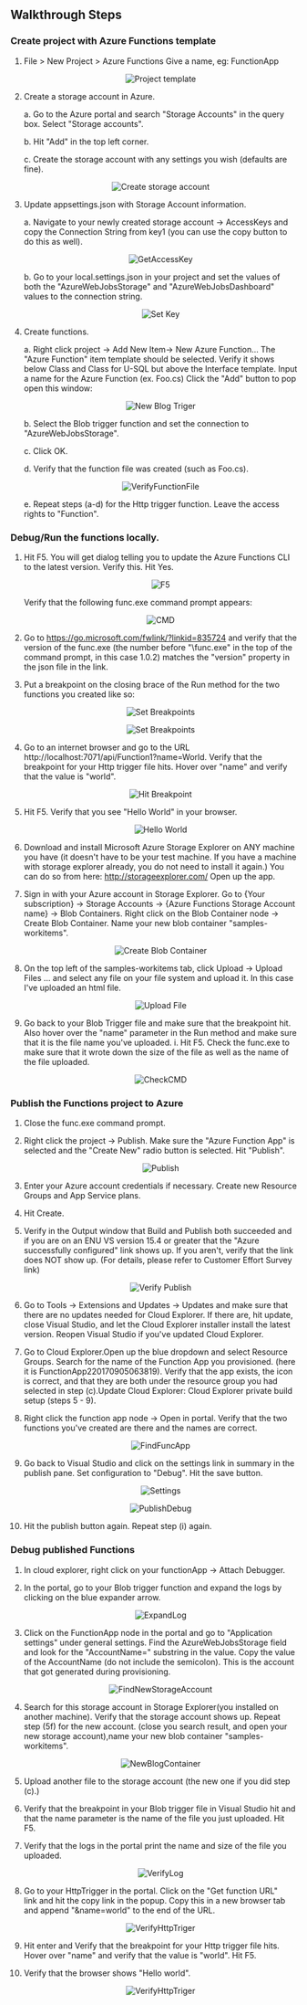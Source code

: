 
## Walkthrough Steps

### Create project with Azure Functions template 

1. File > New Project > Azure Functions Give a name, eg: FunctionApp

    <div align=center>

    ![Project template](image/AzureFunctionsToolingE2E/NewProject.png)

    </div>

2. Create a storage account in Azure.
	
    a. Go to the Azure portal and search "Storage Accounts" in the query box. Select "Storage accounts". 
	
    b. Hit "Add" in the top left corner.
	
    c. Create the storage account with any settings you wish (defaults are fine).
	
	<div align=center>

    ![Create storage account](image/AzureFunctionsToolingE2E/NewStorageAccount.png)

    </div>
		
3. Update appsettings.json with Storage Account information.

	a. Navigate to your newly created storage account -> AccessKeys and copy the Connection String from key1 (you can use the copy button to do this as well).

    <div align=center>

    ![GetAccessKey](image/AzureFunctionsToolingE2E/GetAccessKey.png)

    </div>
		
	b. Go to your local.settings.json in your project and set the values of both the "AzureWebJobsStorage" and "AzureWebJobsDashboard" values to the connection string.
		
	<div align=center>

    ![Set Key](image/AzureFunctionsToolingE2E/SetKey.png)

    </div>

4. Create functions.
	
    a. Right click project -> Add New Item-> New Azure Function...  The "Azure Function" item template should be selected. Verify it shows below Class and Class for U-SQL but above the Interface template. Input a name for the Azure Function (ex. Foo.cs) Click the "Add" button to pop open this window:
		
	<div align=center>

    ![New Blog Triger](image/AzureFunctionsToolingE2E/NewBlogTriger.png)

    </div>


	b. Select the Blob trigger function and set the connection to "AzureWebJobsStorage".
	
    c. Click OK.
	
    d. Verify that the function file was created (such as Foo.cs). 
	
	<div align=center>

    ![VerifyFunctionFile](image/AzureFunctionsToolingE2E/VerifyFunctionFile.png)

    </div>

	e. Repeat steps (a-d) for the Http trigger function. Leave the access rights to "Function". 
		
### Debug/Run the functions locally.

1. Hit F5. You will get dialog telling you to update the Azure Functions CLI to the latest version. Verify this. Hit Yes.
		
	<div align=center>

    ![F5](image/AzureFunctionsToolingE2E/F5.png)

    </div>
		
	Verify that the following func.exe command prompt appears:
		
	<div align=center>

    ![CMD](image/AzureFunctionsToolingE2E/CMD.png)

    </div>
		
2. Go to https://go.microsoft.com/fwlink/?linkid=835724 and verify that the version of the func.exe (the number before "\func.exe" in the top of the command prompt, in this case 1.0.2) matches the "version" property in the json file in the link. 
		 
3. Put a breakpoint on the closing brace of the Run method for the two functions you created like so:
		
	<div align=center>

    ![Set Breakpoints](image/AzureFunctionsToolingE2E/SetBP1.png)

    </div>

	<div align=center>

    ![Set Breakpoints](image/AzureFunctionsToolingE2E/SetBP2.png)

    </div>

4. Go to an internet browser and go to the URL http://localhost:7071/api/Function1?name=World. Verify that the breakpoint for your Http trigger file hits. Hover over "name" and verify that the value is "world". 
		
	<div align=center>

    ![Hit Breakpoint](image/AzureFunctionsToolingE2E/HitBP1.png)

    </div>	
		
5. Hit F5. Verify that you see "Hello World" in your browser. 
		
	<div align=center>

    ![Hello World](image/AzureFunctionsToolingE2E/HelloWorld.png)

    </div>	
		
6. Download and install Microsoft Azure Storage Explorer on ANY machine you have (it doesn't have to be your test machine. If you have a machine with storage explorer already, you do not need to install it again.) You can do so from here: http://storageexplorer.com/ Open up the app. 	

7. Sign in with your Azure account in Storage Explorer. Go to {Your subscription} -> Storage Accounts -> {Azure Functions Storage Account name} -> Blob Containers. Right click on the Blob Container node -> Create Blob Container. Name your new blob container "samples-workitems".  
		
	<div align=center>

    ![Create Blob Container](image/AzureFunctionsToolingE2E/CreateBlobContainer.png)

    </div>

8. On the top left of the samples-workitems tab, click Upload -> Upload Files … and select any file on your file system and upload it. In this case I've uploaded an html file.
		
	<div align=center>

    ![Upload File](image/AzureFunctionsToolingE2E/Upload.png)

    </div>	
		
9. Go back to your Blob Trigger file and make sure that the breakpoint hit. Also hover over the "name" parameter in the Run method and make sure that it is the file name you've uploaded.
		i. Hit F5. Check the func.exe to make sure that it wrote down the size of the file as well as the name of the file uploaded. 
		
	<div align=center>

    ![CheckCMD](image/AzureFunctionsToolingE2E/CheckCMD.png)

    </div>
			 
### Publish the Functions project to Azure
	
1. Close the func.exe command prompt. 
		
2. Right click the project -> Publish. Make sure the "Azure Function App" is selected and the "Create New" radio button is selected. Hit "Publish".
	
	<div align=center>

    ![Publish](image/AzureFunctionsToolingE2E/publish.png)

    </div>

3. Enter your Azure account credentials if necessary. Create new Resource Groups and App Service plans. 

4. Hit Create.

5. Verify in the Output window that Build and Publish both succeeded and if you are on an ENU VS version 15.4 or greater that the "Azure successfully configured" link shows up. If you aren't, verify that the link does NOT show up. (For details, please refer to Customer Effort Survey link)

	<div align=center>

    ![Verify Publish](image/AzureFunctionsToolingE2E/VerifyPublish.png)

    </div>	
		
6. Go to Tools -> Extensions and Updates -> Updates and make sure that there are no updates needed for Cloud Explorer. If there are, hit update, close Visual Studio, and let the Cloud Explorer installer install the latest version. Reopen Visual Studio if you've updated Cloud Explorer. 

7. Go to Cloud Explorer.Open up the blue dropdown and select Resource Groups. Search for the name of the Function App you provisioned. (here it is FunctionApp220170905063819). Verify that the app exists, the icon is correct, and that they are both under the resource group you had selected in step (c).Update Cloud Explorer: Cloud Explorer private build setup (steps 5 - 9).

8. Right click the function app node -> Open in portal. Verify that the two functions you've created are there and the names are correct.
	
	<div align=center>

    ![FindFuncApp](image/AzureFunctionsToolingE2E/FindFuncApp.png)

    </div>	

9. Go back to Visual Studio and click on the settings link in summary in the publish pane. Set configuration to "Debug". Hit the save button.  
		
	<div align=center>

    ![Settings](image/AzureFunctionsToolingE2E/Settings.png)

    </div>	

	<div align=center>

    ![PublishDebug](image/AzureFunctionsToolingE2E/PublishDebug.png)

    </div>

10. Hit the publish button again. Repeat step (i) again.

### Debug published Functions 
	
1. In cloud explorer, right click on your functionApp -> Attach Debugger.
		
2. In the portal, go to your Blob trigger function and expand the logs by clicking on the blue expander arrow.
		
	<div align=center>

    ![ExpandLog](image/AzureFunctionsToolingE2E/ExpandLog.png)

    </div>
		
3. Click on the FunctionApp node in the portal and go to "Application settings" under general settings. Find the AzureWebJobsStorage field and look for the "AccountName=" substring in the value. Copy the value of the AccountName (do not include the semicolon). This is the account that got generated during provisioning. 
		
	<div align=center>

    ![FindNewStorageAccount](image/AzureFunctionsToolingE2E/FindNewStorageAccount.png)

    </div>

4. Search for this storage account in Storage Explorer(you installed on another machine). Verify that the storage account shows up. Repeat step (5f) for the new account. (close you search result, and open your new storage account),name your new blob container "samples-workitems".
		
	<div align=center>

    ![NewBlogContainer](image/AzureFunctionsToolingE2E/NewBlogContainer2.png)

    </div>

5. Upload another file to the storage account (the new one if you did step (c).) 

6. Verify that the breakpoint in your Blob trigger file in Visual Studio hit and that the name parameter is the name of the file you just uploaded. Hit F5.

7. Verify that the logs in the portal print the name and size of the file you uploaded.

	<div align=center>

    ![VerifyLog](image/AzureFunctionsToolingE2E/VerifyLog.png)

    </div>	
		
8. Go to your HttpTrigger in the portal. Click on the "Get function URL" link and hit the copy link in the popup. Copy this in a new browser tab and append "&name=world" to the end of the URL.  
		
	<div align=center>

    ![VerifyHttpTriger](image/AzureFunctionsToolingE2E/VerifyHttpTriger.png)

    </div>

9. Hit enter and Verify that the breakpoint for your Http trigger file hits. Hover over "name" and verify that the value is "world". Hit F5.

10. Verify that the browser shows "Hello world". 

	<div align=center>

    ![VerifyHttpTriger](image/AzureFunctionsToolingE2E/HelloWorld2.png)

    </div>
		
	  
